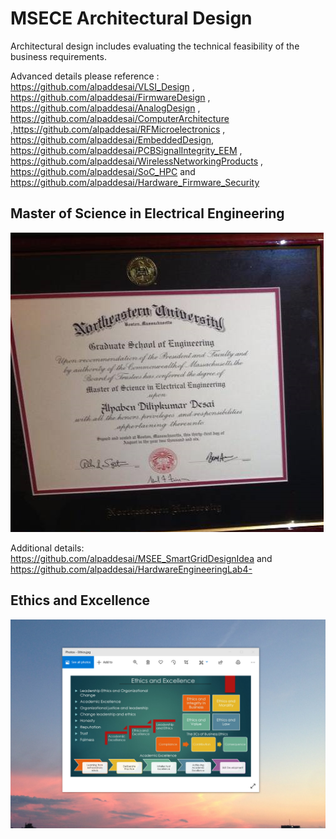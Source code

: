 # MSECE Architectural Design

Architectural design includes evaluating the technical feasibility  of the business requirements. 

Advanced details please reference : https://github.com/alpaddesai/VLSI_Design , https://github.com/alpaddesai/FirmwareDesign , https://github.com/alpaddesai/AnalogDesign , https://github.com/alpaddesai/ComputerArchitecture ,https://github.com/alpaddesai/RFMicroelectronics , https://github.com/alpaddesai/EmbeddedDesign, https://github.com/alpaddesai/PCBSignalIntegrity_EEM , https://github.com/alpaddesai/WirelessNetworkingProducts , https://github.com/alpaddesai/SoC_HPC and https://github.com/alpaddesai/Hardware_Firmware_Security

## Master of Science in Electrical Engineering
![image](GraduateDegreeEE.png)

Additional details: https://github.com/alpaddesai/MSEE_SmartGridDesignIdea and https://github.com/alpaddesai/HardwareEngineeringLab4-

## Ethics and Excellence
![image](EthicsandExcellence.png)
